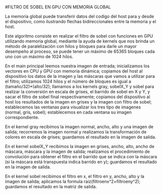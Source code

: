 #FILTRO DE SOBEL EN GPU CON MEMORIA GLOBAL

La memoria global puede transferir datos del codigo del host para y desde el dispositivo, como ilustrando flechas bidireccionales entre la memoria y el host.

Este algoritmo consiste en realizar el filtro de sobel con funciones en GPU utilizando memoria global, mediante la ayuda de kernels que nos brinda un método de paralelización con hilos y bloques para darle un mayor desempeño al proceso, se puede tener un máximo de 65365 bloques cada uno con un máximo de 1024 hilos.

En el main principal leemos nuestra imagen de entrada; inicializamos los vectores en CPU y GPU con memoria dinámica; copiamos del host al dispositivo los datos de la imagen y las máscaras que vamos a utilizar para el filtro; utilizamos 1024 hilos y el número de bloques es igual a (tamaño/32)*(alto/32); llamamos a los kernels gray, sobelX_Y y sobel para realizar la conversión en escala de grises, el barrido de sobel en X y Y, y sacar el filtro de sobel final respectivamente; copiamos del dispositivo al host los resultados de la imagen en grises y la imagen con filtro de sobel; establecemos las ventanas para visualizar los tres tipo de imagenes (normal, gris, sobel); establecemos en cada ventana su imagen correspondiente.

En el kernel gray recibimos la imagen normal, ancho, alto y una imagen de salida; recorremos la imagen normal y realizamos la transformación de colores en escala de grises; guardamos el resultado en la imagen de salida.

En el kernel sobelX_Y recibimos la imagen en grises, ancho, alto, ancho de máscara, máscara y la imagen de salida; realizamos el procedimiento de convolución para obtener el filtro en el barrido que se indica con la máscara (si la máscara está transpuesta indica barrido en y); guardamos el resultado en la imagen de salida.

En el kernel sobel recibimos el filtro en x, el filtro en y, ancho, alto y la imagen de salida; aplicamos la formula raiz(filtroenx^2+filtroeny^2); guardamos el resultado en la matriz de salida.
